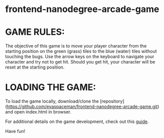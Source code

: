 frontend-nanodegree-arcade-game
===============================

GAME RULES:
===========

The objective of this game is to move your player character from the starting
position on the green (grass) tiles to the blue (water) tiles without touching
the bugs.  Use the arrow keys on the keyboard to navigate your character and 
try not to get hit.  Should you get hit, your character will be reset at the 
starting position.

LOADING THE GAME:
=================
To load the game locally, download/clone the [repository]
(https://github.com/evaspaceman/frontend-nanodegree-arcade-game.git) and open index.html
in browser. 

For additional details on the game development, check out this [guide](https://docs.google.com/document/d/1v01aScPjSWCCWQLIpFqvg3-vXLH2e8_SZQKC8jNO0Dc/pub?embedded=true).

Have fun!
